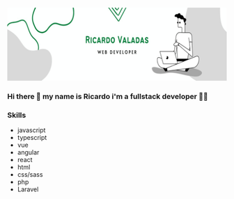  ![Header](https://github.com/RicardoValadas/RicardoValadas/blob/main/header.png)

### Hi there 👋 my name is Ricardo i'm a fullstack developer :technologist:


### Skills
* javascript
* typescript
* vue
* angular
* react
* html
* css/sass
* php
* Laravel



